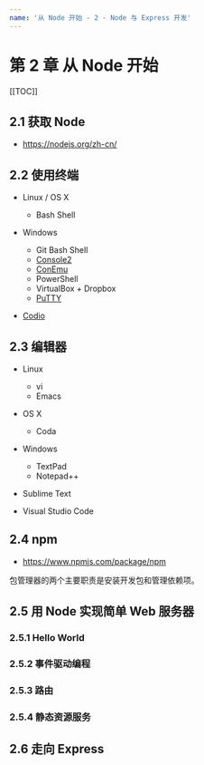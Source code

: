 ```yaml
---
name: '从 Node 开始 - 2 - Node 与 Express 开发'
---
```


# 第 2 章 从 Node 开始

[[TOC]]

## 2.1 获取 Node

- <https://nodejs.org/zh-cn/>

## 2.2 使用终端

- Linux / OS X

  - Bash Shell

- Windows

  - Git Bash Shell
  - [Console2](https://sourceforge.net/projects/console/)
  - [ConEmu](https://github.com/Maximus5/ConEmu)
  - PowerShell
  - VirtualBox + Dropbox
  - [PuTTY](https://putty.org/)

- [Codio](https://www.codio.com/)

## 2.3 编辑器

- Linux

  - vi
  - Emacs

- OS X

  - Coda

- Windows

  - TextPad
  - Notepad++

- Sublime Text

- Visual Studio Code

## 2.4 npm

- <https://www.npmjs.com/package/npm>

包管理器的两个主要职责是安装开发包和管理依赖项。

## 2.5 用 Node 实现简单 Web 服务器

### 2.5.1 Hello World

### 2.5.2 事件驱动编程

### 2.5.3 路由

### 2.5.4 静态资源服务

## 2.6 走向 Express

